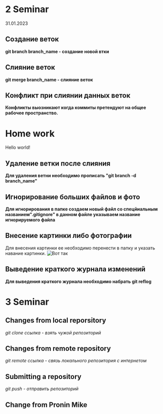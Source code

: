 # 2 Seminar
31.01.2023

## Создание веток
**git branch branch_name - создание новой втки**

## Слияние веток
**git merge branch_name - слияние веток**

## Конфликт при слиянии данных веток
**Конфликты выозникают когда коммиты претендуют на общее рабочее пространство.**

# Home work
Hello world!

## Удаление ветки после слияния
**Для удаления ветни необходимо прописать "git branch -d branch_name"**

## Игнорирование больших файлов и фото
**Для игнорирования в папке создаем новый файл со спецйиальным названием".gitignore" в данном файле указываем название игнорируемого файла**

## Внесение картинки либо фотографии
Для внесения картинки ее необходимо перенести в папку и указать навание картинки. ![Вот так](123.jpg)

## Выведение краткого журнала изменений
**Для выведения краткого журнала необходимо набрать  git reflog**

# 3 Seminar

## Changes from local reporsitory
*git clone ссылка - взять чужой репозиторий*

## Changes from remote repository
*git remote ссылка - связь локального репозитория с интернетом*

## Submitting a repository
*git push - отправить репозиторий*


## Change from Pronin Mike 
